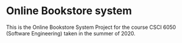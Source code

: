 # Online Bookstore system

This is the Online Bookstore System Project for the course CSCI 6050 (Software Engineering) taken in the summer of 2020. 
